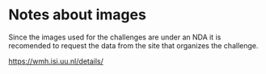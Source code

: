 # Notes about images
Since the images used for the challenges are under an NDA it is recomended
to request the data from the site that organizes the challenge.

https://wmh.isi.uu.nl/details/
